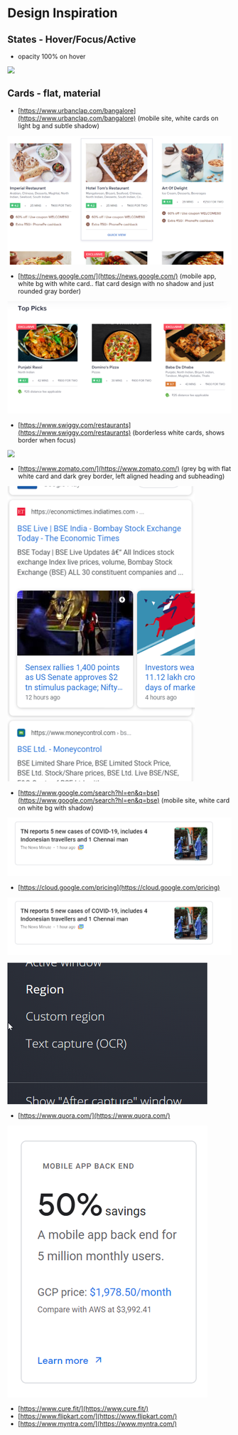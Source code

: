 # Design Inspiration

## States - Hover/Focus/Active

* opacity 100% on hover

![](https://i.imgur.com/t4VArGN.gif)

## Cards - flat, material

* [https://www.urbanclap.com/bangalore](https://www.urbanclap.com/bangalore) \(mobile site, white cards on light bg and subtle shadow\)

![](.gitbook/assets/image%20%287%29.png)

* [https://news.google.com/](https://news.google.com/) \(mobile app, white bg with white card.. flat card design with no shadow and just rounded gray border\)

![](.gitbook/assets/image%20%2812%29.png)

* [https://www.swiggy.com/restaurants](https://www.swiggy.com/restaurants) \(borderless white cards, shows border when focus\)

![](.gitbook/assets/image%20%2810%29.png)

* [https://www.zomato.com/](https://www.zomato.com/) \(grey bg with flat white card and dark grey border, left aligned heading and subheading\)

![](.gitbook/assets/image%20%283%29.png)

* [https://www.google.com/search?hl=en&q=bse](https://www.google.com/search?hl=en&q=bse) \(mobile site, white card on white bg with shadow\)

![](.gitbook/assets/image%20%284%29.png)

* [https://cloud.google.com/pricing](https://cloud.google.com/pricing)

![](.gitbook/assets/image%20%289%29.png)

![](.gitbook/assets/image%20%281%29.png)

* [https://www.quora.com/](https://www.quora.com/)

![](.gitbook/assets/image%20%288%29.png)

* [https://www.cure.fit/](https://www.cure.fit/)
* [https://www.flipkart.com/](https://www.flipkart.com/)
* [https://www.myntra.com/](https://www.myntra.com/)

